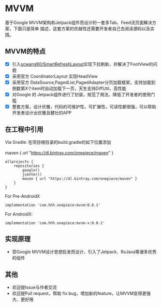 # MVVM

基于Google MVVM架构和Jetpack组件而设计的一套多Tab、Feed流页面解决方案，下面只是简单
描述，这套方案的优越性还需要开发者自己去阅读源码以及实践。

## MVVM的特点

- [x] 引入[scwang90/SmartRefreshLayout](https://github.com/scwang90/SmartRefreshLayout)实现下拉刷新，并解决了FootView的问题
- [x] 采用官方 CoordinatorLayout 实现HeadView
- [x] 采用官方 DataSource,PagedList,PagedAdapter分页加载框架，支持加载到倒数第X个item时自动加载下一页，天生支持DiffUtil，高性能
- [x] 对Google 的 Jetpack组件进行了封装，规范了用法，降低了开发者的使用门槛
- [x] 整套方案，设计优雅，代码的可维护性，可扩展性，可读性都很强，可以帮助开发者设计出优雅且健壮的APP

## 在工程中引用

Via Gradle: 在项目根目录的build.gradle的如下位置添加 <br><br>
maven { url "https://dl.bintray.com/onepiece/maven" }

```
allprojects {
    repositories {
        google()
        jcenter()
        maven { url "https://dl.bintray.com/onepiece/maven" }
    }
}
```

For Pre-AndroidX
```
implementation 'com.hhh.onepiece:mvvm:0.0.1'
```
For AndroidX:
```
implementation 'com.hhh.onepiece:mvvm-x:0.0.1'
```

## 实现原理
- 受Google MVVM设计思想启发而设计，引入了Jetpack、RxJava等诸多优秀的组件


## 其他
- 欢迎提Issue与作者交流
- 欢迎提Pull request，帮助 fix bug，增加新的feature，让MVVM变得更强大、更好用